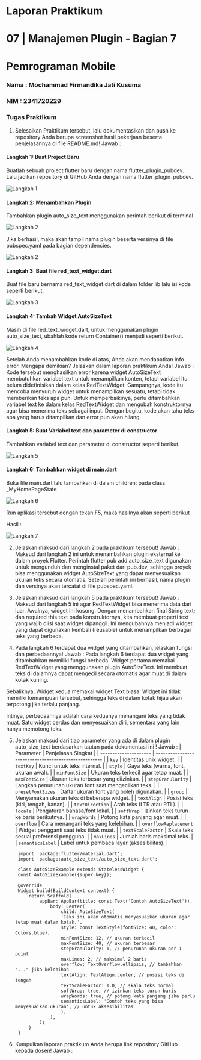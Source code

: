 # Laporan Praktikum

# 07 | Manajemen Plugin - Bagian 7

# Pemrograman Mobile

### Nama : Mochammad Firmandika Jati Kusuma

### NIM : 2341720229

### Tugas Praktikum
1. Selesaikan Praktikum tersebut, lalu dokumentasikan dan push ke repository Anda berupa screenshot hasil pekerjaan beserta penjelasannya di file README.md!
    Jawab : 

#### Langkah 1: Buat Project Baru
Buatlah sebuah project flutter baru dengan nama flutter_plugin_pubdev. Lalu jadikan repository di GitHub Anda dengan nama flutter_plugin_pubdev.

![Langkah 1](assets/images/Langkah1.png)

#### Langkah 2: Menambahkan Plugin
Tambahkan plugin auto_size_text menggunakan perintah berikut di terminal

![Langkah 2](assets/images/Langkah2.png)

Jika berhasil, maka akan tampil nama plugin beserta versinya di file pubspec.yaml pada bagian dependencies.

![Langkah 2](assets/images/Langkah2_1.png)

#### Langkah 3: Buat file red_text_widget.dart
Buat file baru bernama red_text_widget.dart di dalam folder lib lalu isi kode seperti berikut.

![Langkah 3](assets/images/Langkah3.png)

#### Langkah 4: Tambah Widget AutoSizeText
Masih di file red_text_widget.dart, untuk menggunakan plugin auto_size_text, ubahlah kode return Container() menjadi seperti berikut.

![Langkah 4](assets/images/Langkah4.png)

Setelah Anda menambahkan kode di atas, Anda akan mendapatkan info error. Mengapa demikian? Jelaskan dalam laporan praktikum Anda!
    Jawab : Kode tersebut menghasilkan error karena widget AutoSizeText membutuhkan variabel text untuk menampilkan konten, tetapi variabel itu belum didefinisikan dalam kelas RedTextWidget. Gampangnya, kode itu mencoba menyuruh widget untuk menampilkan sesuatu, tetapi tidak memberikan teks apa pun. Untuk memperbaikinya, perlu ditambahkan variabel text ke dalam kelas RedTextWidget dan mengubah konstruktornya agar bisa menerima teks sebagai input. Dengan begitu, kode akan tahu teks apa yang harus ditampilkan dan error pun akan hilang.

#### Langkah 5: Buat Variabel text dan parameter di constructor
Tambahkan variabel text dan parameter di constructor seperti berikut.

![Langkah 5](assets/images/Langkah5.png)

#### Langkah 6: Tambahkan widget di main.dart
Buka file main.dart lalu tambahkan di dalam children: pada class _MyHomePageState

![Langkah 6](assets/images/Langkah6.png)

Run aplikasi tersebut dengan tekan F5, maka hasilnya akan seperti berikut

Hasil :

![Langkah 7](assets/images/Langkah7.gif)


2. Jelaskan maksud dari langkah 2 pada praktikum tersebut!
    Jawab : Maksud dari langkah 2 ini untuk menambahkan plugin eksternal ke dalam proyek Flutter. Perintah flutter pub add auto_size_text digunakan untuk mengunduh dan menginstal paket dari pub.dev, sehingga proyek bisa menggunakan widget AutoSizeText yang dapat menyesuaikan ukuran teks secara otomatis. Setelah perintah ini berhasil, nama plugin dan versinya akan tercatat di file pubspec.yaml.

3. Jelaskan maksud dari langkah 5 pada praktikum tersebut!
   Jawab : Maksud dari langkah 5 ini agar RedTextWidget bisa menerima data dari luar. Awalnya, widget ini kosong. Dengan menambahkan final String text; dan required this.text pada konstruktornya, kita membuat properti text yang wajib diisi saat widget dipanggil. Ini mengubahnya menjadi widget yang dapat digunakan kembali (reusable) untuk menampilkan berbagai teks yang berbeda.


4. Pada langkah 6 terdapat dua widget yang ditambahkan, jelaskan fungsi dan perbedaannya!
   Jawab : Pada langkah 6 terdapat dua widget yang ditambahkan memiliki fungsi berbeda. Widget pertama memakai RedTextWidget yang menggunakan plugin AutoSizeText. Ini membuat teks di dalamnya dapat mengecil secara otomatis agar muat di dalam kotak kuning.

Sebaliknya, Widget kedua memakai widget Text biasa. Widget ini tidak memiliki kemampuan tersebut, sehingga teks di dalam kotak hijau akan terpotong jika terlalu panjang.

Intinya, perbedaannya adalah cara keduanya menangani teks yang tidak muat. Satu widget cerdas dan menyesuaikan diri, sementara yang lain hanya memotong teks.

5. Jelaskan maksud dari tiap parameter yang ada di dalam plugin auto_size_text berdasarkan tautan pada dokumentasi ini !
    Jawab : | Parameter             | Penjelasan Singkat                                   |
| --------------------- | ---------------------------------------------------- |
| `key`                 | Identitas unik widget.                               |
| `textKey`             | Kunci untuk teks internal.                           |
| `style`               | Gaya teks (warna, font, ukuran awal).                |
| `minFontSize`         | Ukuran teks terkecil agar tetap muat.                |
| `maxFontSize`         | Ukuran teks terbesar yang diizinkan.                 |
| `stepGranularity`     | Langkah penurunan ukuran font saat mengecilkan teks. |
| `presetFontSizes`     | Daftar ukuran font yang boleh digunakan.             |
| `group`               | Menyamakan ukuran teks di beberapa widget.           |
| `textAlign`           | Posisi teks (kiri, tengah, kanan).                   |
| `textDirection`       | Arah teks (LTR atau RTL).                            |
| `locale`              | Pengaturan bahasa/font lokal.                        |
| `softWrap`            | Izinkan teks turun ke baris berikutnya.              |
| `wrapWords`           | Potong kata panjang agar muat.                       |
| `overflow`            | Cara menangani teks yang kelebihan.                  |
| `overflowReplacement` | Widget pengganti saat teks tidak muat.               |
| `textScaleFactor`     | Skala teks sesuai preferensi pengguna.               |
| `maxLines`            | Jumlah baris maksimal teks.                          |
| `semanticsLabel`      | Label untuk pembaca layar (aksesibilitas).           |

        import 'package:flutter/material.dart';
        import 'package:auto_size_text/auto_size_text.dart';

        class AutoSizeExample extends StatelessWidget {
        const AutoSizeExample({super.key});

        @override
        Widget build(BuildContext context) {
            return Scaffold(
                appBar: AppBar(title: const Text('Contoh AutoSizeText')),
                    body: Center(
                        child: AutoSizeText(
                        'Teks ini akan otomatis menyesuaikan ukuran agar tetap muat dalam kotak.',
                        style: const TextStyle(fontSize: 40, color: Colors.blue),
                        minFontSize: 12, // ukuran terkecil
                        maxFontSize: 40, // ukuran terbesar
                        stepGranularity: 1, // penurunan ukuran per 1 point
                        maxLines: 2, // maksimal 2 baris
                        overflow: TextOverflow.ellipsis, // tambahkan "..." jika kelebihan
                        textAlign: TextAlign.center, // posisi teks di tengah
                        textScaleFactor: 1.0, // skala teks normal
                        softWrap: true, // izinkan teks turun baris
                        wrapWords: true, // potong kata panjang jika perlu
                        semanticsLabel: 'Contoh teks yang bisa menyesuaikan ukuran', // untuk aksesibilitas
                        ),
                    ),
                );
            }
        }


6. Kumpulkan laporan praktikum Anda berupa link repository GitHub kepada dosen!
   Jawab :


